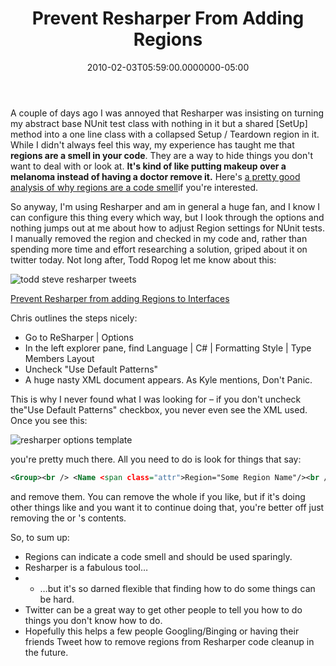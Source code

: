 ﻿---
title: Prevent Resharper From Adding Regions
date: "2010-02-03T05:59:00.0000000-05:00"
description: A couple of days ago I was annoyed that Resharper was insisting on turning my abstract base NUnit test class with nothing in it but a shared SetUp method into a one line class with a collapsed Setup / Teardown region in it.
featuredImage: img/prevent-resharper-from-adding-regions-featured.png
---

A couple of days ago I was annoyed that Resharper was insisting on turning my abstract base NUnit test class with nothing in it but a shared \[SetUp] method into a one line class with a collapsed Setup / Teardown region in it. While I didn't always feel this way, my experience has taught me that **regions are a smell in your code**. They are a way to hide things you don't want to deal with or look at. **It's kind of like putting makeup over a melanoma instead of having a doctor remove it.** Here's [a pretty good analysis of why regions are a code smell](http://morten.lyhr.dk/2008/07/visual-studio-regions-are-code-smell.html)if you're interested.

So anyway, I'm using Resharper and am in general a huge fan, and I know I can configure this thing every which way, but I look through the options and nothing jumps out at me about how to adjust Region settings for NUnit tests. I manually removed the region and checked in my code and, rather than spending more time and effort researching a solution, griped about it on twitter today. Not long after, Todd Ropog let me know about this:

![todd steve resharper tweets](/img/todd-steve-resharper-tweets.png)

[Prevent Resharper from adding Regions to Interfaces](http://devlicio.us/blogs/christopher_bennage/archive/2008/10/27/prevent-resharper-from-adding-regions-to-interfaces.aspx)

Chris outlines the steps nicely:

* Go to ReSharper | Options
* In the left explorer pane, find Language | C# | Formatting Style | Type Members Layout
* Uncheck "Use Default Patterns"
* A huge nasty XML document appears. As Kyle mentions, Don't Panic.

This is why I never found what I was looking for – if you don't uncheck the"Use Default Patterns" checkbox, you never even see the XML used. Once you see this:

![resharper options template](resharper-options-templates.png)

you're pretty much there. All you need to do is look for things that say:

```xml
<Group><br /> <Name <span class="attr">Region="Some Region Name"/><br /></Group>
```

and remove them. You can remove the whole <Entry> if you like, but if it's doing other things like <Sort> and you want it to continue doing that, you're better off just removing the <Group> or <Group>'s contents.

So, to sum up:

* Regions can indicate a code smell and should be used sparingly.
* Resharper is a fabulous tool…
* * …but it's so darned flexible that finding how to do some things can be hard.
* Twitter can be a great way to get other people to tell you how to do things you don't know how to do.
* Hopefully this helps a few people Googling/Binging or having their friends Tweet how to remove regions from Resharper code cleanup in the future.

